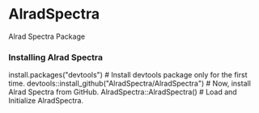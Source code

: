 # AlradSpectra
Alrad Spectra Package

###  Installing Alrad Spectra  ###
install.packages("devtools")                          # Install devtools package only for the first time. 
devtools::install_github("AlradSpectra/AlradSpectra") # Now, install Alrad Spectra from GitHub.
AlradSpectra::AlradSpectra()                          # Load and Initialize AlradSpectra. 
